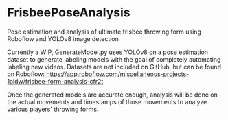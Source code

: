 # FrisbeePoseAnalysis
Pose estimation and analysis of ultimate frisbee throwing form using Roboflow and YOLOv8 image detection

Currently a WIP, GenerateModel.py uses YOLOv8 on a pose estimation dataset to generate labeling models with the goal of completely automating labeling new videos. Datasets are not included on GitHub, but can be found on Roboflow: https://app.roboflow.com/miscellaneous-projects-1aldw/frisbee-form-analysis-cfr2t

Once the generated models are accurate enough, analysis will be done on the actual movements and timestamps of those movements to analyze various players' throwing forms.